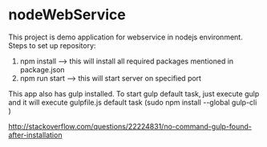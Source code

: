 # nodeWebService
This project is demo application for webservice in nodejs environment.
Steps to set up repository:
1. npm install --> this will install all required packages mentioned in package.json
2. npm run start --> this will start server on specified port

This app also has gulp installed.
To start gulp default task, just execute gulp and it will execute gulpfile.js default task (sudo npm install --global gulp-cli
)

http://stackoverflow.com/questions/22224831/no-command-gulp-found-after-installation
